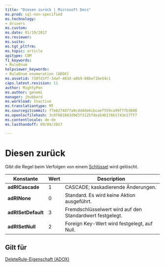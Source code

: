 ```yaml
---
title: "Diesen zurück | Microsoft Docs"
ms.prod: sql-non-specified
ms.technology:
- drivers
ms.custom: 
ms.date: 01/19/2017
ms.reviewer: 
ms.suite: 
ms.tgt_pltfrm: 
ms.topic: article
apitype: COM
f1_keywords:
- RuleEnum
helpviewer_keywords:
- RuleEnum enumeration [ADOX]
ms.assetid: 738fd3ff-3daf-483d-a0b9-88bef1be54c1
caps.latest.revision: 11
author: MightyPen
ms.author: genemi
manager: jhubbard
ms.workload: Inactive
ms.translationtype: MT
ms.sourcegitcommit: f7e6274d77a9cdd4de6cbcaef559ca99f77b3608
ms.openlocfilehash: 3c0f801043d9d3f3125fdea54b176b1743e177f7
ms.contentlocale: de-de
ms.lasthandoff: 09/09/2017

---
```

# <a name="ruleenum"></a>Diesen zurück
Gibt die Regel beim Verfolgen von einem [Schlüssel](../../../ado/reference/adox-api/key-object-adox.md) wird gelöscht.  
  
|Konstante|Wert|Description|  
|--------------|-----------|-----------------|  
|**adRICascade**|1|CASCADE; kaskadierende Änderungen.|  
|**adRINone**|0|Standard. Es wird keine Aktion ausgeführt.|  
|**adRISetDefault**|3|Fremdschlüsselwert wird auf den Standardwert festgelegt.|  
|**adRISetNull**|2|Foreign Key-Wert wird festgelegt, auf Null.|  
  
## <a name="applies-to"></a>Gilt für  
 [DeleteRule-Eigenschaft (ADOX)](../../../ado/reference/adox-api/deleterule-property-adox.md)

